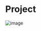 # Project
![image](https://user-images.githubusercontent.com/99334090/163897722-75889303-f6d2-4b83-93e9-79e6ca59a7f2.png)
